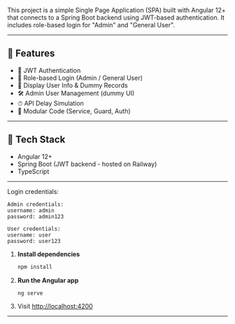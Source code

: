 This project is a simple Single Page Application (SPA) built with Angular 12+ that connects to a Spring Boot backend using JWT-based authentication. It includes role-based login for "Admin" and "General User".

---

## 🚀 Features

- 🔐 JWT Authentication
- 👤 Role-based Login (Admin / General User)
- 🧾 Display User Info & Dummy Records
- 🛠 Admin User Management (dummy UI)
- ⏱ API Delay Simulation
- 🧱 Modular Code (Service, Guard, Auth)

---

## 🧰 Tech Stack

- Angular 12+
- Spring Boot (JWT backend - hosted on Railway)
- TypeScript
---


Login credentials:
```
Admin credentials:
username: admin
password: admin123

User credentials:
username: user
password: user123
```


1. **Install dependencies**
   ```bash
   npm install
   ```

2. **Run the Angular app**
   ```bash
   ng serve
   ```

3. Visit [http://localhost:4200](http://localhost:4200)

---

